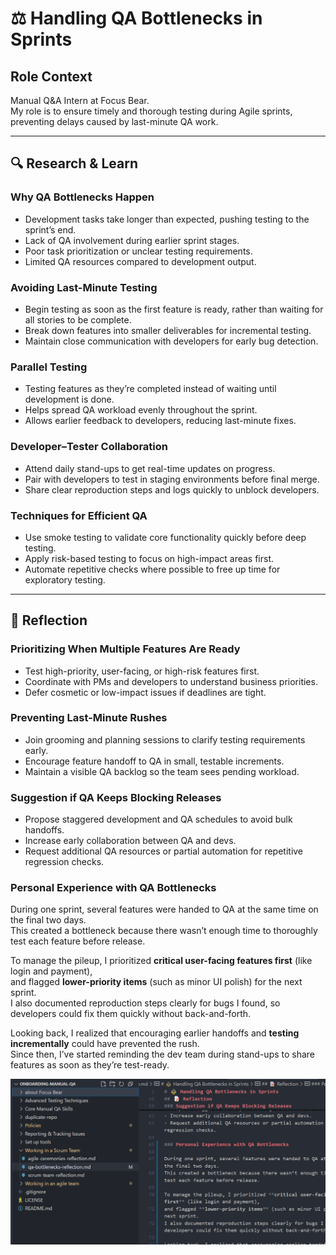 # ⚖️ Handling QA Bottlenecks in Sprints

## Role Context

Manual Q&A Intern at Focus Bear.  
My role is to ensure timely and thorough testing during Agile sprints, preventing delays caused by last-minute QA work.

---

## 🔍 Research & Learn

### Why QA Bottlenecks Happen

- Development tasks take longer than expected, pushing testing to the sprint’s end.
- Lack of QA involvement during earlier sprint stages.
- Poor task prioritization or unclear testing requirements.
- Limited QA resources compared to development output.

### Avoiding Last-Minute Testing

- Begin testing as soon as the first feature is ready, rather than waiting for all stories to be complete.
- Break down features into smaller deliverables for incremental testing.
- Maintain close communication with developers for early bug detection.

### Parallel Testing

- Testing features as they’re completed instead of waiting until development is done.
- Helps spread QA workload evenly throughout the sprint.
- Allows earlier feedback to developers, reducing last-minute fixes.

### Developer–Tester Collaboration

- Attend daily stand-ups to get real-time updates on progress.
- Pair with developers to test in staging environments before final merge.
- Share clear reproduction steps and logs quickly to unblock developers.

### Techniques for Efficient QA

- Use smoke testing to validate core functionality quickly before deep testing.
- Apply risk-based testing to focus on high-impact areas first.
- Automate repetitive checks where possible to free up time for exploratory testing.

---

## 📝 Reflection

### Prioritizing When Multiple Features Are Ready

- Test high-priority, user-facing, or high-risk features first.
- Coordinate with PMs and developers to understand business priorities.
- Defer cosmetic or low-impact issues if deadlines are tight.

### Preventing Last-Minute Rushes

- Join grooming and planning sessions to clarify testing requirements early.
- Encourage feature handoff to QA in small, testable increments.
- Maintain a visible QA backlog so the team sees pending workload.

### Suggestion if QA Keeps Blocking Releases

- Propose staggered development and QA schedules to avoid bulk handoffs.
- Increase early collaboration between QA and devs.
- Request additional QA resources or partial automation for repetitive regression checks.

### Personal Experience with QA Bottlenecks

During one sprint, several features were handed to QA at the same time on the final two days.  
This created a bottleneck because there wasn’t enough time to thoroughly test each feature before release.

To manage the pileup, I prioritized **critical user-facing features first** (like login and payment),  
and flagged **lower-priority items** (such as minor UI polish) for the next sprint.  
I also documented reproduction steps clearly for bugs I found, so developers could fix them quickly without back-and-forth.

Looking back, I realized that encouraging earlier handoffs and **testing incrementally** could have prevented the rush.  
Since then, I’ve started reminding the dev team during stand-ups to share features as soon as they’re test-ready.

![alt text](image.png)
